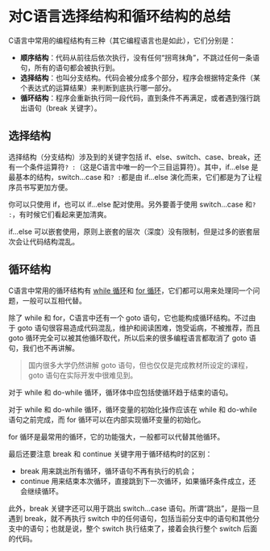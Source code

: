 # 对C语言选择结构和循环结构的总结

C语言中常用的编程结构有三种（其它编程语言也是如此），它们分别是：

- **顺序结构**：代码从前往后依次执行，没有任何“拐弯抹角”，不跳过任何一条语句，所有的语句都会被执行到。
- **选择结构**：也叫分支结构。代码会被分成多个部分，程序会根据特定条件（某个表达式的运算结果）来判断到底执行哪一部分。
- **循环结构**：程序会重新执行同一段代码，直到条件不再满足，或者遇到强行跳出语句（break 关键字）。

## 选择结构

选择结构（分支结构）涉及到的关键字包括 if、else、switch、case、break，还有一个条件运算符`? :`（这是C语言中唯一的一个三目运算符）。其中，if...else 是最基本的结构，switch...case 和`? :`都是由 if...else 演化而来，它们都是为了让程序员书写更加方便。

你可以只使用 if，也可以 if...else 配对使用。另外要善于使用 switch...case 和`? :`，有时候它们看起来更加清爽。

if...else 可以嵌套使用，原则上嵌套的层次（深度）没有限制，但是过多的嵌套层次会让代码结构混乱。

## 循环结构

C语言中常用的循环结构有 [while 循环](http://c.biancheng.net/view/180.html)和 [for 循环](http://c.biancheng.net/view/172.html)，它们都可以用来处理同一个问题，一般可以互相代替。

除了 while 和 for，C语言中还有一个 goto 语句，它也能构成循环结构。不过由于 goto 语句很容易造成代码混乱，维护和阅读困难，饱受诟病，不被推荐，而且 goto 循环完全可以被其他循环取代，所以后来的很多编程语言都取消了 goto 语句，我们也不再讲解。

> 国内很多大学仍然讲解 goto 语句，但也仅仅是完成教材所设定的课程，goto 语句在实际开发中很难见到。

对于 while 和 do-while 循环，循环体中应包括使循环趋于结束的语句。

对于 while 和 do-while 循环，循环变量的初始化操作应该在 while 和 do-while 语句之前完成，而 for 循环可以在内部实现循环变量的初始化。

for 循环是最常用的循环，它的功能强大，一般都可以代替其他循环。

最后还要注意 break 和 continue 关键字用于循环结构时的区别：

- break 用来跳出所有循环，循环语句不再有执行的机会；
- continue 用来结束本次循环，直接跳到下一次循环，如果循环条件成立，还会继续循环。


此外，break 关键字还可以用于跳出 switch...case 语句。所谓“跳出”，是指一旦遇到 break，就不再执行 switch 中的任何语句，包括当前分支中的语句和其他分支中的语句；也就是说，整个 switch 执行结束了，接着会执行整个 switch 后面的代码。